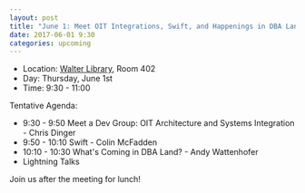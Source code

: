 ```yaml
---
layout: post
title: "June 1: Meet OIT Integrations, Swift, and Happenings in DBA Land"
date: 2017-06-01 9:30
categories: upcoming
---
```


- Location: [Walter Library](http://campusmaps.umn.edu/tc/map.php?building=042), Room 402
- Day: Thursday, June 1st
- Time: 9:30 - 11:00

Tentative Agenda:

- 9:30 - 9:50 Meet a Dev Group: OIT Architecture and Systems Integration - Chris Dinger
- 9:50 - 10:10 Swift - Colin McFadden
- 10:10 - 10:30 What's Coming in DBA Land? - Andy Wattenhofer
- Lightning Talks

 Join us after the meeting for lunch!
